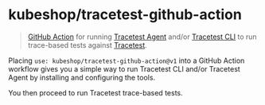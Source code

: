 # kubeshop/tracetest-github-action

> [GitHub Action](https://docs.github.com/en/actions) for running [Tracetest Agent](https://docs.tracetest.io/getting-started/installation#install-the-tracetest-agent) and/or [Tracetest CLI](https://docs.tracetest.io/getting-started/open#trigger-1) to run trace-based tests against [Tracetest](https://tracetest.io/).

Placing `use: kubeshop/tracetest-github-action@v1` into a GitHub Action workflow gives you a simple way to run Tracetest CLI and/or Tracetest Agent by installing and configuring the tools.

You then proceed to run Tracetest trace-based tests.
